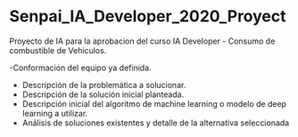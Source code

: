 # Senpai_IA_Developer_2020_Proyect
Proyecto de IA para la aprobacion del curso IA Developer - Consumo de combustible de Vehiculos.

-Conformación del equipo ya definida.
- Descripción de la problemática a solucionar.
- Descripción de la solución inicial planteada.
- Descripción inicial del algoritmo de machine learning o modelo de deep learning a
utilizar.
- Análisis de soluciones existentes y detalle de la alternativa seleccionada
